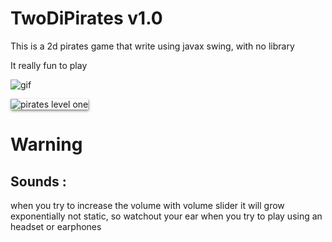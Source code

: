 # TwoDiPirates v1.0
This is a 2d pirates game that write using javax swing, with no library

It really fun to play 

![gif](https://ik.imagekit.io/ubr0jv4pe/TwoDiPirates/ezgif.com-optimize.gif?updatedAt=1697329411625)

<img src="https://ik.imagekit.io/ubr0jv4pe/TwoDiPirates/ezgif.com-resize.png?updatedAt=1697329548006" alt="pirates level one" style="box-shadow: 1px 2px 4px gray;">

# Warning

## Sounds :

when you try to increase the volume with volume slider it will grow exponentially not static, so watchout your ear when you try to play using an headset or earphones

